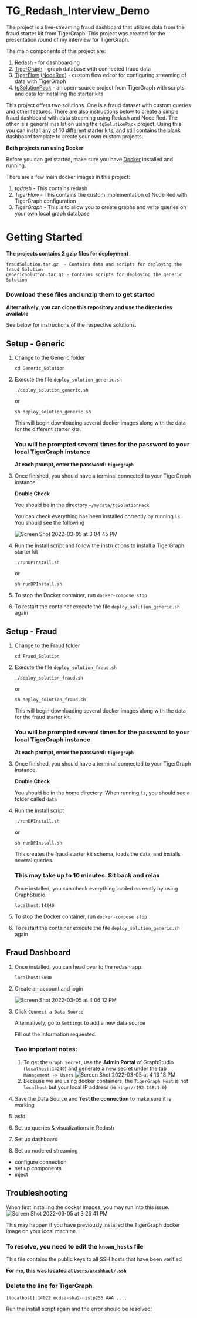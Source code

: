 # TG_Redash_Interview_Demo
The project is a live-streaming fraud dashboard that utilizes data from the fraud starter kit from TigerGraph. This project was created for the presentation round of my interview for TigerGraph. 

The main components of this project are:
1. [Redash](https://redash.io/) - for dashboarding
2. [TigerGraph](https://www.tigergraph.com/) - graph database with connected fraud data
3. [TigerFlow](https://github.com/TigerGraph-DevLabs/TigerFlow) ([NodeRed](https://nodered.org/)) - custom flow editor for configuring streaming of data with TigerGraph
4. [tgSolutionPack](https://github.com/TigerGraph-DevLabs/tgSolutionPack) - an open-source project from TigerGraph with scripts and data for installing the starter kits


This project offers two solutions. One is a fraud dataset with custom queries and other features. There are also instructions below to create a simple fraud dashboard with data streaming using Redash and Node Red. The other is a general insallation using the `tgSolutionPack` project. Using this you can install any of 10 different starter kits, and still contains the blank dashboard template to create your own custom projects.

**Both projects run using Docker**

Before you can get started, make sure you have [Docker](https://www.docker.com/) installed and running.

There are a few main docker images in this project:
1. *tgdash* - This contains redash
2. *TigerFlow* - This contains the custom implementation of Node Red with TigerGraph configuration
3. *TigerGraph* - This is to allow you to create graphs and write queries on your own local graph database

# Getting Started

**The projects contains 2 gzip files for deployment**
```
fraudSolution.tar.gz  - Contains data and scripts for deploying the fraud Solution
genericSolution.tar.gz - Contains scripts for deploying the generic Solution
```

### Download these files and unzip them to get started

**Alternatively, you can clone this repository and use the directories available**


See below for instructions of the respective solutions.
## Setup - Generic
1. Change to the Generic folder

   `cd Generic_Solution`

2. Execute the file `deploy_solution_generic.sh`

   `./deploy_solution_generic.sh`
   
   or
   
   `sh deploy_solution_generic.sh`
   
   This will begin downloading several docker images along with the data for the different starter kits.
   
   ### You will be prompted several times for the password to your local TigerGraph instance
   
   **At each prompt, enter the password: `tigergraph`**
3. Once finished, you should have a terminal connected to your TigerGraph instance. 

   **Double Check**
   
   You should be in the directory `~/mydata/tgSolutionPack`
   
   You can check everything has been installed correctly by running `ls`. You should see the following
   
   
   ![Screen Shot 2022-03-05 at 3 04 45 PM](https://user-images.githubusercontent.com/46678528/156899886-c868d53b-dddd-424e-9432-9ecc52986c62.png)

4. Run the install script and follow the instructions to install a TigerGraph starter kit

   `./runDPInstall.sh`
   
   or
   
   `sh runDPInstall.sh`
   
5. To stop the Docker container, run `docker-compose stop`
6. To restart the container execute the file `deploy_solution_generic.sh` again
## Setup - Fraud
1. Change to the Fraud folder

   `cd Fraud_Solution`

2. Execute the file `deploy_solution_fraud.sh`

   `./deploy_solution_fraud.sh`
   
   or
   
   `sh deploy_solution_fraud.sh`
   
   This will begin downloading several docker images along with the data for the fraud starter kit.
   
   ### You will be prompted several times for the password to your local TigerGraph instance
   
   **At each prompt, enter the password: `tigergraph`**
3. Once finished, you should have a terminal connected to your TigerGraph instance. 

   **Double Check**
   
   You should be in the home directory. When running `ls`, you should see a folder called `data`

4. Run the install script

   `./runDPInstall.sh`
   
   or
   
   `sh runDPInstall.sh`
   
   This creates the fraud starter kit schema, loads the data, and installs several queries. 
   
   ### This may take up to 10 minutes. Sit back and relax
   
   Once installed, you can check everything loaded correctly by using GraphStudio.
   
   `localhost:14240`
   
5. To stop the Docker container, run `docker-compose stop`
6. To restart the container execute the file `deploy_solution_generic.sh` again
## Fraud Dashboard
1. Once installed, you can head over to the redash app.
   
   `localhost:5000`
2. Create an account and login

   ![Screen Shot 2022-03-05 at 4 06 12 PM](https://user-images.githubusercontent.com/46678528/156901327-11ae9d05-9a36-43bb-8ed6-18e3bd410448.png)
3. Click `Connect a Data Source`

   Alternatively, go to `Settings` to add a new data source
   
   Fill out the information requested.
   
   ### Two important notes:
   1. To get the `Graph Secret`, use the **Admin Portal** of GraphStudio (`localhost:14240`) and generate a new secret under the tab `Management -> Users`
   ![Screen Shot 2022-03-05 at 4 13 18 PM](https://user-images.githubusercontent.com/46678528/156901480-29dc6b4e-8fef-4f02-a754-a3a0591feaee.png)
   2. Because we are using docker containers, the `TigerGraph Host` is not `localhost` but your local IP address (ie `http://192.168.1.0`)

4. Save the Data Source and **Test the connection** to make sure it is working

   
5. asfd


2. Set up queries & visualizations in Redash
3. Set up dashboard
4. Set up nodered streaming
 - configure connection
 - set up components
 - inject

## Troubleshooting
When first installing the docker images, you may run into this issue.
![Screen Shot 2022-03-05 at 3 26 41 PM](https://user-images.githubusercontent.com/46678528/156900401-a8883764-aab6-4574-9025-6161bae5c5a4.png)

This may happen if you have previously installed the TigerGraph docker image on your local machine.

### To resolve, you need to edit the `known_hosts` file

This file contains the public keys to all SSH hosts that have been verified

**For me, this was located at `Users/akashkaul/.ssh`** 

### Delete the line for TigerGraph 

`[localhost]:14022 ecdsa-sha2-nistp256 AAA ....`

Run the install script again and the error should be resolved!
